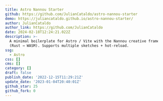 ```yaml
---
title: Astro Nannou Starter
github: https://github.com/JulianCataldo/astro-nannou-starter
demo: https://juliancataldo.github.io/astro-nannou-starter/
author: JulianCataldo
author_link: https://github.com/JulianCataldo
date: 2024-02-18T12:24:21.022Z
description: >-
  A minimal boilerplate for Astro / Vite with the Nannou creative framework
  (Rust → WASM). Supports multiple sketches + hot-reload.
ssg:
  - Astro
css: []
cms: []
category: []
draft: false
publish_date: '2022-12-15T11:29:21Z'
update_date: '2023-01-04T20:40:01Z'
github_star: 25
github_fork: 0
---
```

